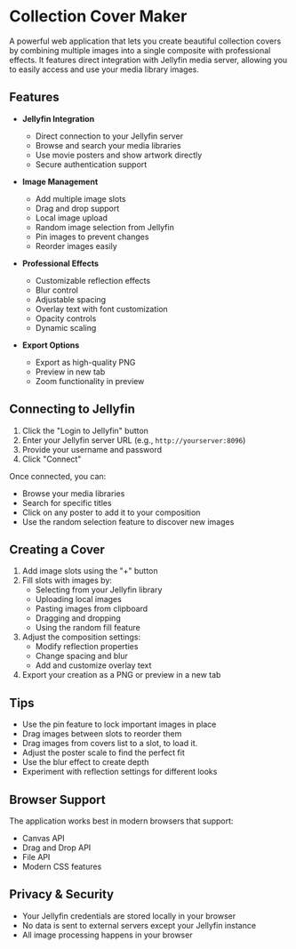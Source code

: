 # Collection Cover Maker

A powerful web application that lets you create beautiful collection covers by combining multiple images into a single composite with professional effects. It features direct integration with Jellyfin media server, allowing you to easily access and use your media library images.

## Features

- **Jellyfin Integration**
  - Direct connection to your Jellyfin server
  - Browse and search your media libraries
  - Use movie posters and show artwork directly
  - Secure authentication support

- **Image Management**
  - Add multiple image slots
  - Drag and drop support
  - Local image upload
  - Random image selection from Jellyfin
  - Pin images to prevent changes
  - Reorder images easily

- **Professional Effects**
  - Customizable reflection effects
  - Blur control
  - Adjustable spacing
  - Overlay text with font customization
  - Opacity controls
  - Dynamic scaling

- **Export Options**
  - Export as high-quality PNG
  - Preview in new tab
  - Zoom functionality in preview

## Connecting to Jellyfin

1. Click the "Login to Jellyfin" button
2. Enter your Jellyfin server URL (e.g., `http://yourserver:8096`)
3. Provide your username and password
4. Click "Connect"

Once connected, you can:
- Browse your media libraries
- Search for specific titles
- Click on any poster to add it to your composition
- Use the random selection feature to discover new images

## Creating a Cover

1. Add image slots using the "+" button
2. Fill slots with images by:
   - Selecting from your Jellyfin library
   - Uploading local images
   - Pasting images from clipboard
   - Dragging and dropping
   - Using the random fill feature
3. Adjust the composition settings:
   - Modify reflection properties
   - Change spacing and blur
   - Add and customize overlay text
4. Export your creation as a PNG or preview in a new tab

## Tips

- Use the pin feature to lock important images in place
- Drag images between slots to reorder them
- Drag images from covers list to a slot, to load it.
- Adjust the poster scale to find the perfect fit
- Use the blur effect to create depth
- Experiment with reflection settings for different looks

## Browser Support

The application works best in modern browsers that support:
- Canvas API
- Drag and Drop API
- File API
- Modern CSS features

## Privacy & Security

- Your Jellyfin credentials are stored locally in your browser
- No data is sent to external servers except your Jellyfin instance
- All image processing happens in your browser

